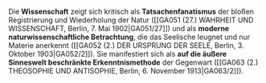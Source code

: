 
Die **Wissenschaft** zeigt sich kritisch als **Tatsachenfanatismus** der bloßen Registrierung und Wiederholung der Natur ([[GA051 (27.) WAHRHEIT UND WISSENSCHAFT, Berlin, 7. Mai 1902|GA051/27]]) und als **moderne naturwissenschaftliche Betrachtung**, die das Seelische leugnet und nur Materie anerkennt ([[GA052 (2.) DER URSPRUNG DER SEELE, Berlin, 3. Oktober 1903|GA052/2]]). Sie manifestiert sich als **auf die äußere Sinneswelt beschränkte Erkenntnismethode** der Gegenwart ([[GA063 (2.) THEOSOPHIE UND ANTISOPHIE, Berlin, 6. November 1913|GA063/2]]).
